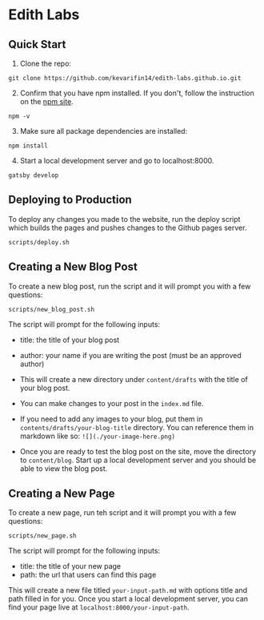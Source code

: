 # Edith Labs

## Quick Start

1. Clone the repo:

```
git clone https://github.com/kevarifin14/edith-labs.github.io.git
```

2. Confirm that you have npm installed. If you don't, follow the instruction on the [npm site](https://www.npmjs.com/get-npm).

```
npm -v
```

3. Make sure all package dependencies are installed:

```
npm install
```

4. Start a local development server and go to localhost:8000.

```
gatsby develop
```

## Deploying to Production

To deploy any changes you made to the website, run the deploy script which builds the pages and pushes changes to the Github pages server.
```
scripts/deploy.sh
```

## Creating a New Blog Post

To create a new blog post, run the script and it will prompt you with a few questions:
```
scripts/new_blog_post.sh
```
The script will prompt for the following inputs:
* title: the title of your blog post
* author: your name if you are writing the post (must be an approved author)

* This will create a new directory under `content/drafts` with the title of your blog post.
* You can make changes to your post in the `index.md` file.
* If you need to add any images to your blog, put them in `contents/drafts/your-blog-title` directory. You can reference them in markdown like so: `![](./your-image-here.png)`
* Once you are ready to test the blog post on the site, move the directory to `content/blog`. Start up a local development server and you should be able to view the blog post.

## Creating a New Page

To create a new page, run teh script and it will prompt you with a few questions:
```
scripts/new_page.sh
```
The script will prompt for the following inputs:
* title: the title of your new page
* path: the url that users can find this page

This will create a new file titled `your-input-path.md` with options title and path filled in for you. Once you start a local development server, you can find your page live at `localhost:8000/your-input-path`.